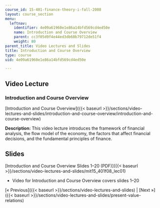 ```yaml
---
course_id: 15-401-finance-theory-i-fall-2008
layout: course_section
menu:
  leftnav:
    identifier: 4e09a61960e1e86a14bfd569cd4ed50e
    name: Introduction and Course Overview
    parent: cc3f05d9f4e44ed3db60b79712de51f4
    weight: 80
parent_title: Video Lectures and Slides
title: Introduction and Course Overview
type: course
uid: 4e09a61960e1e86a14bfd569cd4ed50e

---
```


Video Lecture
-------------

### Introduction and Course Overview

[Introduction and Course Overview]({{< baseurl >}}/sections/video-lectures-and-slides/introduction-and-course-overview/introduction-and-course-overview)

**Description:** This video lecture introduces the framework of financial analysis, the flow model of the economy, the factors that affect financial decisions, and the fundamental principles of finance.

Slides
------

[Introduction and Course Overview Slides 1–20 (PDF)]({{< baseurl >}}/sections/video-lectures-and-slides/mit15_401f08_lec01)

*   Video for Introduction and Course Overview covers slides 1–20

[« Previous]({{< baseurl >}}/sections/video-lectures-and-slides) | [Next »]({{< baseurl >}}/sections/video-lectures-and-slides/present-value-relations)